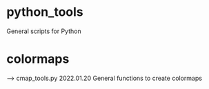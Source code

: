 # python_tools
General scripts for Python

# colormaps
--> cmap_tools.py   2022.01.20  General functions to create colormaps
